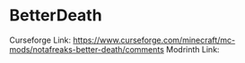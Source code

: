 # BetterDeath
 
Curseforge Link: <a href="https://www.curseforge.com/minecraft/mc-mods/notafreaks-better-death/comments">https://www.curseforge.com/minecraft/mc-mods/notafreaks-better-death/comments</a>
Modrinth Link: <a href="https://modrinth.com/mod/notafreaks-better-death"></a>
